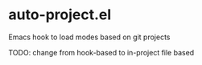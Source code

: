 auto-project.el
===============

Emacs hook to load modes based on git projects

TODO: change from hook-based to in-project file based
